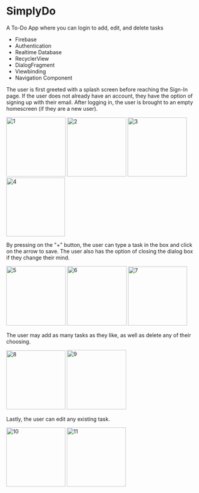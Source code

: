 # SimplyDo

A To-Do App where you can login to add, edit, and delete tasks

- Firebase
- Authentication
- Realtime Database
- RecyclerView
- DialogFragment
- Viewbinding
- Navigation Component

The user is first greeted with a splash screen before reaching the Sign-In page. If the user does not already have an account, they have the option of signing up with their email. After logging in, the user is brought to an empty homescreen (if they are a new user).

<img width="158" alt="1" src="https://user-images.githubusercontent.com/115426604/200934225-3087eefe-c29c-4235-9aea-6f041773867d.png">  <img width="157" alt="2" src="https://user-images.githubusercontent.com/115426604/200934231-15bd4212-d2e3-4f77-982a-f92de98fa1fd.png">  <img width="157" alt="3" src="https://user-images.githubusercontent.com/115426604/200934235-f2ebb4bf-9ea3-4c50-aec5-bcd077b33e0c.png">  <img width="156" alt="4" src="https://user-images.githubusercontent.com/115426604/200934239-9686c606-8304-4b10-adb6-57f5b374bc24.png">  

By pressing on the "+" button, the user can type a task in the box and click on the arrow to save. The user also has the option of closing the dialog box if they change their mind.

<img width="158" alt="5" src="https://user-images.githubusercontent.com/115426604/200934241-94ff53cc-576f-4713-a17a-1250a22e834d.png">  <img width="158" alt="6" src="https://user-images.githubusercontent.com/115426604/200934243-84bace83-5735-4f72-9e0e-05b95050dc0e.png">  <img width="157" alt="7" src="https://user-images.githubusercontent.com/115426604/200934244-472e06ec-99b1-4b86-8992-326d80096512.png">

The user may add as many tasks as they like, as well as delete any of their choosing.

<img width="157" alt="8" src="https://user-images.githubusercontent.com/115426604/200934247-4a0b3a37-f95f-4748-bd41-9a9b22898f48.png">  <img width="158" alt="9" src="https://user-images.githubusercontent.com/115426604/200934248-3e8d98a6-8a2f-4c3d-b393-8a24fb084339.png">  

Lastly, the user can edit any existing task.

<img width="157" alt="10" src="https://user-images.githubusercontent.com/115426604/200934249-6bdb4ebd-b51a-4bd0-9c8e-9263aaf61bd6.png">  <img width="157" alt="11" src="https://user-images.githubusercontent.com/115426604/200934250-675ca222-a448-4a40-bcd4-767efd377f9c.png">

